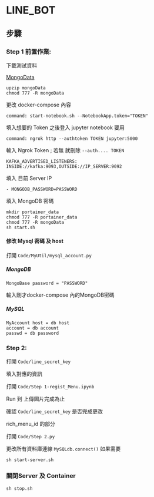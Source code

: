 # LINE_BOT


## 步驟 


### Step 1 前置作業:

下載測試資料

[MongoData](https://drive.google.com/open?id=1MUAS-78v7ucQAZK9gA_jOr92VsnFXLRI)

```angular2
upzip mongoData
chmod 777 -R mongoData
```

更改 docker-compose 內容

```
command: start-notebook.sh --NotebookApp.token="TOKEN"
```

填入想要的 Token 之後登入 jupyter notebook 要用

```
command: ngrok http --authtoken TOKEN jupyter:5000
```

輸入 Ngrok Token ; 若無 就刪除 `--auth.... TOKEN`

``` 
KAFKA_ADVERTISED_LISTENERS: INSIDE://kafka:9093,OUTSIDE://IP_SERVER:9092
```

填入 目前 Server IP

```
- MONGODB_PASSWORD=PASSWORD
```

填入 MongoDB 密碼 

```
mkdir portainer_data
chmod 777 -R portainer_data
chmod 777 -R mongoData
sh start.sh
```


#### 修改 Mysql 密碼 及 host

打開 `Code/MyUtil/mysql_account.py`

##### MongoDB

```
MongoBase password = "PASSWORD"
```

輸入剛才docker-compose 內的MongoDB密碼

##### MySQL

```
MyAccount host = db host
account = db account
passwd = db password
```

### Step 2:

打開 `Code/line_secret_key`

填入對應的資訊

打開 `Code/Step 1-regist_Menu.ipynb`

Run 到 上傳圖片完成為止

確認 `Code/line_secret_key` 是否完成更改

rich_menu_id 的部分

打開 `Code/Step 2.py`

更改所有資料庫連線 `MySQLdb.connect()` 如果需要


```angular2
sh start-server.sh
```

### 關閉Server 及 Container

```angular2
sh stop.sh
```
